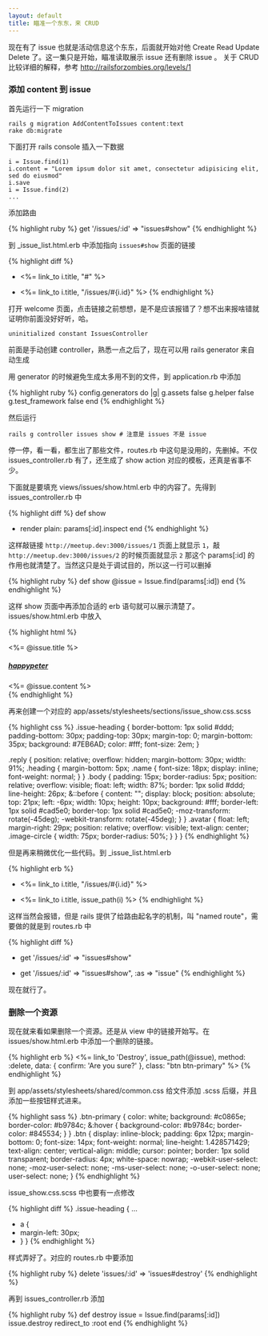 ```yaml
---
layout: default
title: 瞄准一个东东，来 CRUD
---
```


<!-- 这一集的主要思路就是把 form_for 涉及到得太多知识，均匀摊开一部分到这里 -->

现在有了 issue 也就是活动信息这个东东，后面就开始对他 Create Read Update Delete 了。这一集只是开始，瞄准读取展示 issue 还有删除 issue 。
关于 CRUD 比较详细的解释，参考 <http://railsforzombies.org/levels/1>

### 添加 content 到 issue

首先运行一下 migration

    rails g migration AddContentToIssues content:text
    rake db:migrate

下面打开 rails console 插入一下数据

    i = Issue.find(1)
    i.content = "Lorem ipsum dolor sit amet, consectetur adipisicing elit, sed do eiusmod"
    i.save
    i = Issue.find(2)
    ...


添加路由

{% highlight ruby %}
get '/issues/:id' => "issues#show"
{% endhighlight %}

到 _issue_list.html.erb 中添加指向 `issues#show` 页面的链接

{% highlight diff %}
- <%= link_to i.title, "#" %>
+ <%= link_to i.title, "/issues/#{i.id}" %>
{% endhighlight %}

打开 welcome 页面，点击链接之前想想，是不是应该报错了？想不出来报啥错就证明你前面没好好听，哈。

    uninitialized constant IssuesController

前面是手动创建 controller，熟悉一点之后了，现在可以用 rails generator 来自动生成

用 generator 的时候避免生成太多用不到的文件，到 application.rb 中添加

{% highlight ruby %}
config.generators do |g|
    g.assets false
    g.helper false
    g.test_framework false
end
{% endhighlight %}

然后运行

    rails g controller issues show # 注意是 issues 不是 issue

停一停，看一看，都生出了那些文件，routes.rb 中这句是没用的，先删掉。不仅 issues_controller.rb 有了，还生成了 show action 对应的模板，还真是省事不少。


下面就是要填充 views/issues/show.html.erb 中的内容了。先得到 issues_controller.rb 中

{% highlight diff %}
def show
+  render plain: params[:id].inspect
end
{% endhighlight %}

这样敲链接 `http://meetup.dev:3000/issues/1` 页面上就显示 `1`，敲 `http://meetup.dev:3000/issues/2` 的时候页面就显示 `2` 那这个 params[:id] 的作用也就清楚了。当然这只是处于调试目的，所以这一行可以删掉

{% highlight ruby %}
def show
  @issue = Issue.find(params[:id])
end
{% endhighlight %}

这样 show 页面中再添加合适的 erb 语句就可以展示清楚了。issues/show.html.erb 中放入

{% highlight html %}
<div class="issue-heading">
  <div class="container">
    <%= @issue.title %>
  </div>
</div>
<div class="container">
  <div class="replies">
    <article class="reply clearfix">
      <div class="avatar">
        <img src="http://gravatar.com/avatar/a92785d8d68f1d1d83b008574f8b5dba.png?s=512&amp;d=retr" alt="" class="image-circle">
      </div>
      <div class="body">
        <div class="heading">
          <h5 class="name"><a href="#">happypeter</a></h5>
        </div>
        <%= @issue.content %>
      </div>
    </article>
  </div>
</div>
{% endhighlight %}

再来创建一个对应的 app/assets/stylesheets/sections/issue_show.css.scss

{% highlight css %}
.issue-heading {
  border-bottom: 1px solid #ddd;
  padding-bottom: 30px;
  padding-top: 30px;
  margin-top: 0;
  margin-bottom: 35px;
  background: #7EB6AD;
  color: #fff;
  font-size: 2em;
}

.reply {
  position: relative;
  overflow: hidden;
  margin-bottom: 30px;
  width: 91%;
  .heading {
    margin-bottom: 5px;
    .name {
      font-size: 18px;
      display: inline;
      font-weight: normal;
    }
  }
  .body {
    padding: 15px;
    border-radius: 5px;
    position: relative;
    overflow: visible;
    float: left;
    width: 87%;
    border: 1px solid #ddd;
    line-height: 26px;
    &::before {
      content: "";
      display: block;
      position: absolute;
      top: 21px;
      left: -6px;
      width: 10px;
      height: 10px;
      background: #fff;
      border-left: 1px solid #cad5e0;
      border-top: 1px solid #cad5e0;
      -moz-transform: rotate(-45deg);
      -webkit-transform: rotate(-45deg);
    }
  }
  .avatar {
    float: left;
    margin-right: 29px;
    position: relative;
    overflow: visible;
    text-align: center;
    .image-circle {
      width: 75px;
      border-radius: 50%;
    }
  }
}
{% endhighlight %}


但是再来稍微优化一些代码。到 _issue_list.html.erb

{% highlight erb %}
- <%= link_to i.title, "/issues/#{i.id}" %>
+ <%= link_to i.title, issue_path(i) %>
{% endhighlight %}

这样当然会报错，但是 rails 提供了给路由起名字的机制，叫 "named route"，需要做的就是到 routes.rb 中

{% highlight diff %}
- get '/issues/:id' => "issues#show"
+ get '/issues/:id' => "issues#show", :as => "issue"
{% endhighlight %}

现在就行了。

### 删除一个资源

现在就来看如果删除一个资源。还是从 view 中的链接开始写。在 issues/show.html.erb 中添加一个删除的链接。

{% highlight erb %}
<%= link_to 'Destroy', issue_path(@issue), method: :delete, data: { confirm: 'Are you sure?' }, class: "btn btn-primary" %>
{% endhighlight %}

到 app/assets/stylesheets/shared/common.css 给文件添加 .scss 后缀，并且添加一些按钮样式进来。

{% highlight sass %}
.btn-primary {
  color: white;
  background: #c0865e;
  border-color: #b9784c;
  &:hover {
    background-color: #b9784c;
    border-color: #845534;
  }
}
.btn {
  display: inline-block;
  padding: 6px 12px;
  margin-bottom: 0;
  font-size: 14px;
  font-weight: normal;
  line-height: 1.428571429;
  text-align: center;
  vertical-align: middle;
  cursor: pointer;
  border: 1px solid transparent;
  border-radius: 4px;
  white-space: nowrap;
  -webkit-user-select: none;
  -moz-user-select: none;
  -ms-user-select: none;
  -o-user-select: none;
  user-select: none;
}
{% endhighlight %}

issue_show.css.scss 中也要有一点修改

{% highlight diff %}
.issue-heading {
...
+ a {
+   margin-left: 30px;
+ }
}
{% endhighlight %}

样式弄好了。对应的 routes.rb 中要添加

{% highlight ruby %}
delete 'issues/:id' => 'issues#destroy'
{% endhighlight %}

再到 issues_controller.rb 添加

{% highlight ruby %}
def destroy
  issue = Issue.find(params[:id])
  issue.destroy
  redirect_to :root
end
{% endhighlight %}


